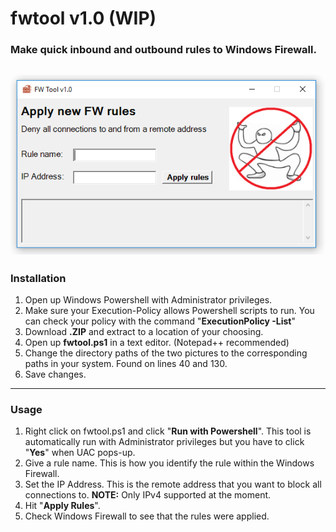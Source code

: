 # fwtool v1.0 (WIP)

### Make quick inbound and outbound rules to Windows Firewall.
![fwtool](https://github.com/PyhaMarkus/fwtool/blob/master/kuvat/fwtool.PNG "FWtool")
---
### Installation
1. Open up Windows Powershell with Administrator privileges.
2. Make sure your Execution-Policy allows Powershell scripts to run. You can check your policy with the command "**ExecutionPolicy -List**"
3. Download **.ZIP** and extract to a location of your choosing.
4. Open up **fwtool.ps1** in a text editor. (Notepad++ recommended)
5. Change the directory paths of the two pictures to the corresponding paths in your system. Found on lines 40 and 130.
6. Save changes.
---
### Usage
1. Right click on fwtool.ps1 and click "**Run with Powershell**". This tool is automatically run with Administrator privileges but you have to click "**Yes**" when UAC pops-up.
2. Give a rule name. This is how you identify the rule within the Windows Firewall.
3. Set the IP Address. This is the remote address that you want to block all connections to. **NOTE:** Only IPv4 supported at the moment.
4. Hit "**Apply Rules**".
5. Check Windows Firewall to see that the rules were applied.
